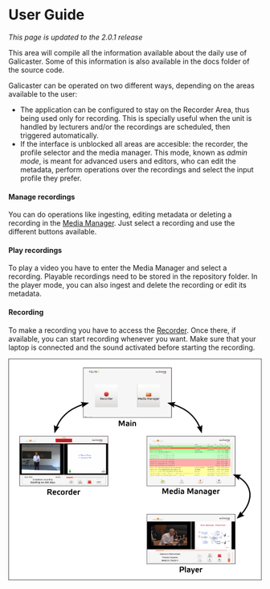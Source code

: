 User Guide
==========

*This page is updated to the 2.0.1 release*

This area will compile all the information available about the daily use of Galicaster. Some of this information is also available in the docs folder of the source code.

Galicaster can be operated on two different ways, depending on the areas available to the user:

* The application can be configured to stay on the Recorder Area, thus being used only for recording. This is specially useful when the unit is handled by lecturers and/or the recordings are scheduled, then triggered automatically.
* If the interface is unblocked all areas are accesible: the recorder, the profile selector and the media manager. This mode, known as *admin mode*, is meant for advanced users and editors, who can edit the metadata, perform operations over the recordings and select the input profile they prefer.

#### Manage recordings
You can do operations like ingesting, editing metadata or deleting a recording in the [Media Manager](UserGuide/MediaManager.md). Just select a recording and use the different buttons available.

#### Play recordings
To play a video you have to enter the Media Manager and select a recording. Playable recordings need to be stored in the repository folder. In the player mode, you can also ingest and delete the recording or edit its metadata.

#### Recording
To make a recording you have to access the [Recorder](UserGuide/Recorder.md). Once there, if available, you can start recording whenever you want. Make sure that your laptop is connected and the sound activated before starting the recording.

![](images/UserGuide/steps.png)
